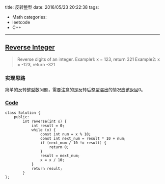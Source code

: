 title: 反转整型
date: 2016/05/23 20:22:38
tags:
- Math
categories:
- leetcode
- C++

---
## [Reverse Integer](https://leetcode.com/problems/reverse-integer/)
> Reverse digits of an integer.
> Example1: x = 123, return 321
> Example2: x = -123, return -321

### 实现思路
简单的反转整型数问题，需要注意的是反转后整型溢出的情况应该返回0。

### [Code](https://github.com/Finalcheat/leetcode/blob/master/src/Reverse-Integer.cpp)
```
class Solution {
    public:
        int reverse(int x) {
            int result = 0;
            while (x) {
                const int num = x % 10;
                const int next_num = result * 10 + num;
                if (next_num / 10 != result) {
                    return 0;
                }
                result = next_num;
                x = x / 10;
            }
            return result;
        }
};
```
